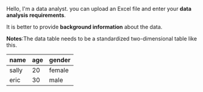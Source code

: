Hello, I'm a data analyst. you can upload an Excel file and enter your **data analysis requirements**.

It is better to provide **background information** about the data.

**Notes**:The data table needs to be a standardized two-dimensional table like this.

| name  | age | gender |
| ----- | --- | ------ |
| sally | 20  | female |
| eric  | 30  | male   |
